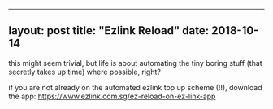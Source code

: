 
---
layout: post
title: "Ezlink Reload"
date: 2018-10-14
---

this might seem trivial, but life is about automating the tiny boring stuff (that secretly takes up time) where possible, right?

if you are not already on the automated ezlink top up scheme (!!), download the app:
https://www.ezlink.com.sg/ez-reload-on-ez-link-app